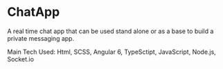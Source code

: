 # ChatApp
A real time chat app that can be used stand alone or as a base to build a private messaging app.

Main Tech Used:
Html, SCSS, Angular 6, TypeSctipt, JavaScript, Node.js, Socket.io
